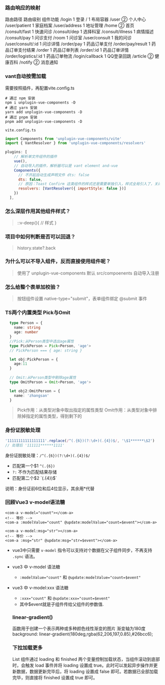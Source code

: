 ### 路由响应的映射
路由路径	路由级别	组件功能
/login	1	登录
/	1	布局容器
/user	②	个人中心
/user/patient	1	家庭档案
/user/address	1	地址管理
/home	②	首页
/consult/fast	1	快速问诊
/consult/dep	1	选择科室
/consult/illness	1	病情描述
/consult/pay	1	问诊支付
/room	1	问诊室
/user/consult	1	我的问诊
/user/consult/:id	1	问诊详情
/order/pay	1	药品订单支付
/order/pay/result	1	药品订单支付结果
/order	1	药品订单列表
/order/:id	1	药品订单详情
/order/logistics/:id	1	药品订单物流
/login/callback	1	QQ登录回跳
/article	②	健康百科
/notify	②	消息通知

### vant自动按需加载
需要按照插件，再配置vite.config.ts
```
# 通过 npm 安装
npm i unplugin-vue-components -D
# 通过 yarn 安装
yarn add unplugin-vue-components -D
# 通过 pnpm 安装
pnpm add unplugin-vue-components -D
```
`vite.config.ts`
```js
import Components from 'unplugin-vue-components/vite'
import { VantResolver } from 'unplugin-vue-components/resolvers'

plugins: [
    // 解析单文件组件的插件
    vue(),
    // 自动导入的插件，解析器可以是 vant element and-vue
    Components({
      // 不开起自动生成声明文件 dts: false
      dts: false,
      // 原因：Toast Confirm 这类组件的样式还是需要单独引入，样式全局引入了，关闭自动引入
      resolvers: [VantResolver({ importStyle: false })]
    })
  ],
```

### 怎么深层作用其他组件样式？
> ::v-deep(){ // 样式 }

### 项目中如何判断是否可以回退？
> history.state?.back

### 为什么可以不导入组件，反而直接使用组件呢？
> 使用了 unplugin-vue-components 默认 src/compoenents 自动导入注册

### 怎么给整个表单加校验？
> 按钮组件设置 native-type="submit"，表单组件绑定 @submit 事件

### TS两个内置类型 Pick与Omit
```ts
  type Person = {
    name: string
    age: number
  }
  //Pick:从Person类型中选出age属性
  type PickPerson = Pick<Person, 'age'>
  // PickPerson === { age: string }

  let obj:PickPerson = {
    age:11
  }
  
  // Omit:从Person类型中剔除age属性
  type OmitPerson = Omit<Person, 'age'>

  let obj2:OmitPerson = {
    name: 'zhangsan'
  }
```
>Pick作用：从类型对象中取出指定的属性类型
>Omit作用：从类型对象中排除掉指定的属性类型，得到剩下的



### 身份证脱敏处理

```ts
'11111111111111111'.replace(/^(.{6})(?:\d+)(.{4})$/, '\$1******\$2')
// 处理后 '111111******1111'
```

身份证脱敏处理：`/^(.{6})(?:\d+)(.{4})$/`

- 匹配第一个$1 `^(.{6})`
- `?:` 不作为匹配结果存储
- 匹配第二个$2 `(.{4})$`

说明：身份证前6位和后4位显示，其余用*代替



### 回顾Vue3 v-model语法糖

```vue
<com-a v-model="count"></com-a>
<!-- 等价 -->
<com-a :modelValue="count" @update:modelValue="count=$event"></com-a>
```

```vue
<com-a v-model:msg="str"></com-a>
<!-- 等价 -->
<com-a :msg="str" @update:msg="str=$event"></com-a>
```

- vue3中只需要 `v-model` 指令可以支持对个数据在父子组件同步，不再支持 `.sync` 语法。

- vue3 中 v-model 语法糖
  - `:modelValue="count"` 和 `@update:modelValue="count=$event"`
- vue3 中 v-model:xxx 语法糖
  - `:xxx="count"` 和 `@update:xxx="count=$event"`
  - 其中$event就是子组件传给父组件的参数值.


  ### linear-gradient()
  函数用于创建一个表示两种或多种颜色线性渐变的图片
  渐变轴为180度
  background: linear-gradient(180deg,rgba(62,206,197,0.85),#26bcc6);

  ### 下拉加载更多
  List 组件通过 loading 和 finished 两个变量控制加载状态，当组件滚动到底部时，会触发 load 事件并将 loading 设置成 true。此时可以发起异步操作并更新数据，数据更新完毕后，将 loading 设置成 false 即可。若数据已全部加载完毕，则直接将 finished 设置成 true 即可。
